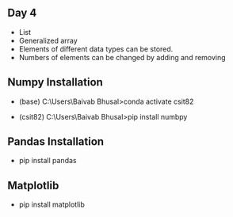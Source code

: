 ## Day 4
- List
- Generalized array
- Elements of different data types can be stored.
- Numbers of elements can be changed  by adding and removing

## Numpy Installation
- (base) C:\Users\Baivab Bhusal>conda activate csit82

- (csit82) C:\Users\Baivab Bhusal>pip install numbpy


## Pandas Installation
- pip install pandas

## Matplotlib
- pip install matplotlib